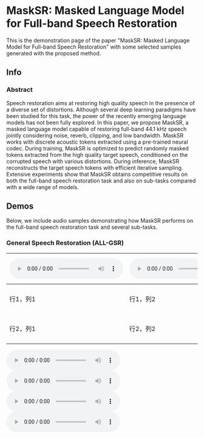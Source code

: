 
# MaskSR: Masked Language Model for Full-band Speech Restoration

This is the demonstration page of the paper "MaskSR: Masked Language Model for Full-band Speech Restoration" with some selected samples generated with the proposed method.


## Info

### Abstract

Speech restoration aims at restoring high quality speech in the presence of a diverse set of distortions. Although several deep learning paradigms have been studied for this task,
the power of the recently emerging language models has not been fully explored. In this paper, we propose MaskSR, a masked language model capable of restoring full-band 44.1 kHz speech
jointly considering noise, reverb, clipping, and low bandwidth. MaskSR works with discrete acoustic tokens extracted using a pre-trained neural codec. During training, MaskSR is
optimized to predict randomly masked tokens extracted from the high quality target speech, conditioned on the corrupted speech with various distortions. During inference, MaskSR
reconstructs the target speech tokens with efficient iterative sampling. Extensive experiments show that MaskSR obtains competitive results on both the full-band speech restoration task
and also on sub-tasks compared with a wide range of models.


## Demos

Below, we include audio samples demonstrating how MaskSR performs on the full-band speech restoration task and several sub-tasks.

### General Speech Restoration (ALL-GSR)

<table>
  <thead>
    <tr>
      <th>
        <html>
          <audio controls>
            <source src="dag_audio/air_conditioner_0.wav">
          </audio>
        </html>      
      </th>
      <th>
        <html>
          <audio controls>
            <source src="dag_audio/air_conditioner_0.wav">
          </audio>
        </html>              
      </th>
      <th>
        <html>
          <audio controls>
            <source src="dag_audio/air_conditioner_0.wav">
          </audio>
        </html>              
      </th>
      <th>
        <html>
          <audio controls>
            <source src="dag_audio/air_conditioner_0.wav">
          </audio>
        </html>              
      </th> 
      <th>列标题5</th>      
    </tr>
  </thead>
  <tbody>
    <tr>
      <td>行1，列1</td>
      <td>行1，列2</td>
      <td>行1，列3</td>
      <td>行1，列2</td>
      <td>行1，列3</td>      
    </tr>
    <tr>
      <td>行2，列1</td>
      <td>行2，列2</td>
      <td>行2，列3</td>
      <td>行1，列2</td>
      <td>行1，列3</td>      
    </tr>
  </tbody>
</table>

<html>
  <audio controls>
    <source src="dag_audio/air_conditioner_0.wav">
    <source src="dag_audio/air_conditioner_1.wav">
  </audio>
</html>

<html>
  <audio controls>
    <source src="dag_audio/air_conditioner_1.wav">
  </audio>
</html>

<html>
  <audio controls>
    <source src="dag_audio/air_conditioner_1.wav">
  </audio>
</html>

<html>
  <audio controls>
    <source src="dag_audio/air_conditioner_1.wav">
  </audio>
</html>

